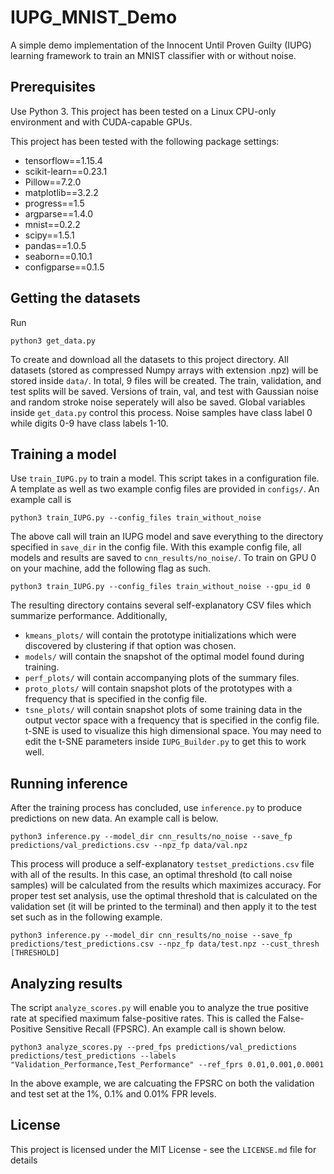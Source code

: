 # IUPG_MNIST_Demo

A simple demo implementation of the Innocent Until Proven Guilty (IUPG) learning framework to train an MNIST classifier with or without noise.

## Prerequisites

Use Python 3. This project has been tested on a Linux CPU-only environment and with CUDA-capable GPUs.

This project has been tested with the following package settings:

* tensorflow==1.15.4
* scikit-learn==0.23.1
* Pillow==7.2.0
* matplotlib==3.2.2
* progress==1.5
* argparse==1.4.0
* mnist==0.2.2
* scipy==1.5.1
* pandas==1.0.5
* seaborn==0.10.1
* configparse==0.1.5

## Getting the datasets

Run

```
python3 get_data.py
```

To create and download all the datasets to this project directory. All datasets (stored as compressed Numpy arrays with extension .npz) will be stored inside `data/`. In total, 9 files will be created. The train, validation, and test splits will be saved. Versions of train, val, and test with Gaussian noise and random stroke noise seperately will also be saved. Global variables inside `get_data.py` control this process. Noise samples have class label 0 while digits 0-9 have class labels 1-10.

## Training a model

Use `train_IUPG.py` to train a model. This script takes in a configuration file. A template as well as two example config files are provided in `configs/`. An example call is

```
python3 train_IUPG.py --config_files train_without_noise
```

The above call will train an IUPG model and save everything to the directory specified in `save_dir` in the config file. With this example config file, all models and results are saved to `cnn_results/no_noise/`. To train on GPU 0 on your machine, add the following flag as such.

```
python3 train_IUPG.py --config_files train_without_noise --gpu_id 0
```

The resulting directory contains several self-explanatory CSV files which summarize performance. Additionally,

* `kmeans_plots/` will contain the prototype initializations which were discovered by clustering if that option was chosen.
* `models/` will contain the snapshot of the optimal model found during training.
* `perf_plots/` will contain accompanying plots of the summary files.
* `proto_plots/` will contain snapshot plots of the prototypes with a frequency that is specified in the config file.
* `tsne_plots/` will contain snapshot plots of some training data in the output vector space with a frequency that is specified in the config file. t-SNE is used to visualize this high dimensional space. You may need to edit the t-SNE parameters inside `IUPG_Builder.py` to get this to work well.

## Running inference

After the training process has concluded, use `inference.py` to produce predictions on new data. An example call is below.

```
python3 inference.py --model_dir cnn_results/no_noise --save_fp predictions/val_predictions.csv --npz_fp data/val.npz
```

This process will produce a self-explanatory `testset_predictions.csv` file with all of the results. In this case, an optimal threshold (to call noise samples) will be calculated from the results which maximizes accuracy. For proper test set analysis, use the optimal threshold that is calculated on the validation set (it will be printed to the terminal) and then apply it to the test set such as in the following example.

```
python3 inference.py --model_dir cnn_results/no_noise --save_fp predictions/test_predictions.csv --npz_fp data/test.npz --cust_thresh [THRESHOLD]
```

## Analyzing results

The script `analyze_scores.py` will enable you to analyze the true positive rate at specified maximum false-positive rates. This is called the False-Positive Sensitive Recall (FPSRC). An example call is shown below.

```
python3 analyze_scores.py --pred_fps predictions/val_predictions predictions/test_predictions --labels "Validation_Performance,Test_Performance" --ref_fprs 0.01,0.001,0.0001
```

In the above example, we are calcuating the FPSRC on both the validation and test set at the 1%, 0.1% and 0.01% FPR levels.

## License

This project is licensed under the MIT License - see the `LICENSE.md` file for details
